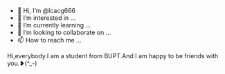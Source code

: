 - 👋 Hi, I’m @lcacg666
- 👀 I’m interested in ...
- 🌱 I’m currently learning ...
- 💞️ I’m looking to collaborate on ...
- 📫 How to reach me ...

<!---
lcacg666/lcacg666 is a ✨ special ✨ repository because its `README.md` (this file) appears on your GitHub profile.
You can click the Preview link to take a look at your changes.
--->
Hi,everybody.I am a student from BUPT.And I am happy to be friends with you.❥(^_-)
